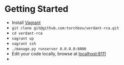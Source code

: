 # Getting Started

* Install [Vagrant](https://wiki.torchbox.com/view/Vagrant)
* ```git clone git@github.com:torchbox/verdant-rca.git```
* ```cd verdant-rca```
* ```vagrant up```
* ```vagrant ssh```
* ```./manage.py runserver 0.0.0.0:8000```
* Edit your code locally, browse at [localhost:8111](http://localhost:8111/)
* 
